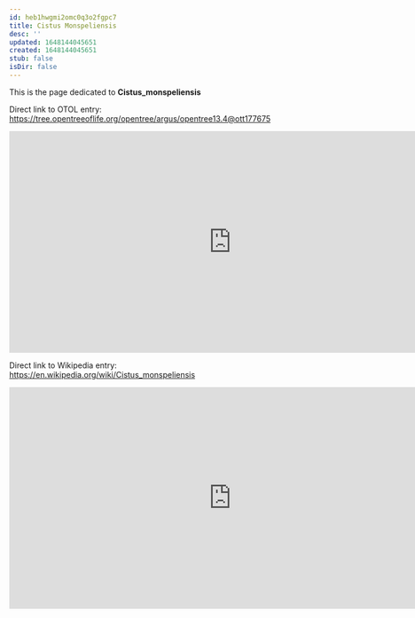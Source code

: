 ```yaml
---
id: heb1hwgmi2omc0q3o2fgpc7
title: Cistus Monspeliensis
desc: ''
updated: 1648144045651
created: 1648144045651
stub: false
isDir: false
---
```

This is the page dedicated to **Cistus_monspeliensis**


Direct link to OTOL entry: https://tree.opentreeoflife.org/opentree/argus/opentree13.4@ott177675



<html>
    <body>
    <iframe src="https://tree.opentreeoflife.org/opentree/argus/opentree13.4@ott177675"
    width="800" height="400" frameborder="0" allowfullscreen> </iframe>
    </body>
</html>
    


Direct link to Wikipedia entry: https://en.wikipedia.org/wiki/Cistus_monspeliensis



<html>
    <body>
    <iframe src="https://en.wikipedia.org/wiki/Cistus_monspeliensis"
    width="800" height="400" frameborder="0" allowfullscreen> </iframe>
    </body>
</html>
    

